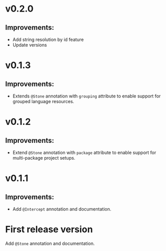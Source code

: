 # v0.2.0

## Improvements:
* Add string resolution by id feature
* Update versions

# v0.1.3

## Improvements:
* Extends `@Stone` annotation with `grouping` attribute to enable support for grouped language resources.

# v0.1.2

## Improvements:
* Extend `@Stone` annotation with `package` attribute to enable support for multi-package project setups.

# v0.1.1

## Improvements:
* Add `@Intercept` annotation and documentation.

# First release version

Add `@Stone` annotation and documentation.
